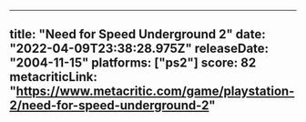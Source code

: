 
---
title: "Need for Speed Underground 2"
date: "2022-04-09T23:38:28.975Z"
releaseDate: "2004-11-15"
platforms: ["ps2"]
score: 82
metacriticLink: "https://www.metacritic.com/game/playstation-2/need-for-speed-underground-2"
---
